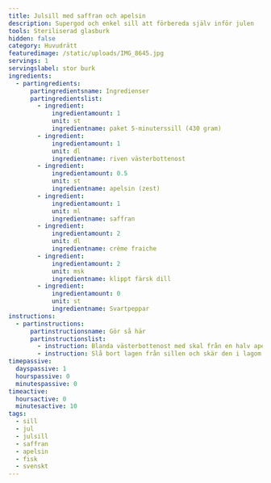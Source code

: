 ```yaml
---
title: Julsill med saffran och apelsin
description: Supergod och enkel sill att förbereda själv inför julen
tools: Steriliserad glasburk
hidden: false
category: Huvudrätt
featuredimage: /static/uploads/IMG_8645.jpg
servings: 1
servingslabel: stor burk
ingredients:
  - partingredients:
      partingredientsname: Ingredienser
      partingredientslist:
        - ingredient:
            ingredientamount: 1
            unit: st
            ingredientname: paket 5-minuterssill (430 gram)
        - ingredient:
            ingredientamount: 1
            unit: dl
            ingredientname: riven västerbottenost
        - ingredient:
            ingredientamount: 0.5
            unit: st
            ingredientname: apelsin (zest)
        - ingredient:
            ingredientamount: 1
            unit: ml
            ingredientname: saffran
        - ingredient:
            ingredientamount: 2
            unit: dl
            ingredientname: crème fraiche
        - ingredient:
            ingredientamount: 2
            unit: msk
            ingredientname: klippt färsk dill
        - ingredient:
            ingredientamount: 0
            unit: st
            ingredientname: Svartpeppar
instructions:
  - partinstructions:
      partinstructionsname: Gör så här
      partinstructionslist:
        - instruction: Blanda västerbottenost med skal från en halv apelsin, saffran och crème fraiche. Klipp i dillen och smaka av med peppar.
        - instruction: Slå bort lagen från sillen och skär den i lagom stora bitar. Blanda såsen med sillen och ställ den svalt. Sillen kan ätas direkt, men blir godast om den får stå till sig i 1-2 dygn.
timepassive:
  dayspassive: 1
  hourspassive: 0
  minutespassive: 0
timeactive:
  hoursactive: 0
  minutesactive: 10
tags:
  - sill
  - jul
  - julsill
  - saffran
  - apelsin
  - fisk
  - svenskt
---
```

